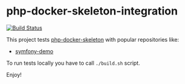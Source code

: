 # php-docker-skeleton-integration

[![Build Status](https://travis-ci.org/PGS-php/php-docker-skeleton-integration.svg?branch=master)](https://travis-ci.org/PGS-php/php-docker-skeleton-integration)

This project tests [php-docker-skeleton](https://github.com/PGSSoft/php-docker-skeleton/) with popular repositories like:

* [symfony-demo](https://github.com/symfony/symfony-demo)

To run tests locally you have to call `./build.sh` script.

Enjoy! 

